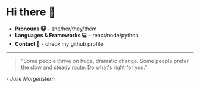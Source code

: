 # Hi there 👋

- **Pronouns 😺** - she/her/they/them
- **Languages & Frameworks 💻** - react/node/python
- **Contact 📨** - check my github profile
---

> "Some people thrive on huge, dramatic change. Some people prefer the slow and steady route. Do what's right for you."

*- Julie Morgenstern*